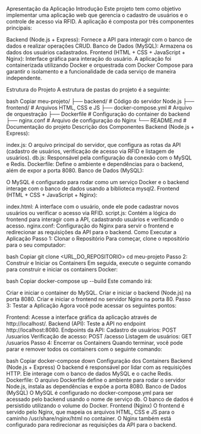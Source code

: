 Apresentação da Aplicação
Introdução
Este projeto tem como objetivo implementar uma aplicação web que gerencia o cadastro de usuários e o controle de acesso via RFID. A aplicação é composta por três componentes principais:

Backend (Node.js + Express): Fornece a API para interagir com o banco de dados e realizar operações CRUD.
Banco de Dados (MySQL): Armazena os dados dos usuários cadastrados.
Frontend (HTML + CSS + JavaScript + Nginx): Interface gráfica para interação do usuário.
A aplicação foi containerizada utilizando Docker e orquestrada com Docker Compose para garantir o isolamento e a funcionalidade de cada serviço de maneira independente.

Estrutura do Projeto
A estrutura de pastas do projeto é a seguinte:

bash
Copiar
meu-projeto/
├── backend/                    # Código do servidor Node.js
├── frontend/                   # Arquivos HTML, CSS e JS
├── docker-compose.yml          # Arquivo de orquestração
├── Dockerfile                  # Configuração do container do backend
├── nginx.conf                  # Arquivo de configuração do Nginx
└── README.md                   # Documentação do projeto
Descrição dos Componentes
Backend (Node.js + Express):

index.js: O arquivo principal do servidor, que configura as rotas da API (cadastro de usuários, verificação de acesso via RFID e listagem de usuários).
db.js: Responsável pela configuração da conexão com o MySQL e Redis.
Dockerfile: Define o ambiente e dependências para o backend, além de expor a porta 8080.
Banco de Dados (MySQL):

O MySQL é configurado para rodar como um serviço Docker e o backend interage com o banco de dados usando a biblioteca mysql2.
Frontend (HTML + CSS + JavaScript + Nginx):

index.html: A interface com o usuário, onde ele pode cadastrar novos usuários ou verificar o acesso via RFID.
script.js: Contém a lógica do frontend para interagir com a API, cadastrando usuários e verificando o acesso.
nginx.conf: Configuração do Nginx para servir o frontend e redirecionar as requisições da API para o backend.
Como Executar a Aplicação
Passo 1: Clonar o Repositório
Para começar, clone o repositório para o seu computador:

bash
Copiar
git clone <URL_DO_REPOSITORIO>
cd meu-projeto
Passo 2: Construir e Iniciar os Containers
Em seguida, execute o seguinte comando para construir e iniciar os containers Docker:

bash
Copiar
docker-compose up --build
Este comando irá:

Criar e iniciar o container do MySQL.
Criar e iniciar o backend (Node.js) na porta 8080.
Criar e iniciar o frontend no servidor Nginx na porta 80.
Passo 3: Testar a Aplicação
Agora você pode acessar os seguintes pontos:

Frontend: Acesse a interface gráfica da aplicação através de http://localhost/.
Backend (API): Teste a API no endpoint http://localhost:8080.
Endpoints da API:
Cadastro de usuários: POST /usuarios
Verificação de acesso: POST /acesso
Listagem de usuários: GET /usuarios
Passo 4: Encerrar os Containers
Quando terminar, você pode parar e remover todos os containers com o seguinte comando:

bash
Copiar
docker-compose down
Configuração dos Containers
Backend (Node.js + Express)
O backend é responsável por lidar com as requisições HTTP. Ele interage com o banco de dados MySQL e o cache Redis.
Dockerfile: O arquivo Dockerfile define o ambiente para rodar o servidor Node.js, instala as dependências e expõe a porta 8080.
Banco de Dados (MySQL)
O MySQL é configurado no docker-compose.yml para ser acessado pelo backend usando o nome de serviço db.
O banco de dados é persistido utilizando o volume do Docker.
Frontend (Nginx)
O frontend é servido pelo Nginx, que mapeia os arquivos HTML, CSS e JS para o caminho /usr/share/nginx/html no container.
O Nginx também está configurado para redirecionar as requisições da API para o backend.
